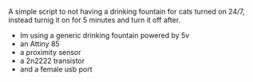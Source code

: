 A simple script to not having a drinking fountain for cats turned on 24/7, instead turnig it on for 5 minutes and turn it off after.

- Im using a generic drinking fountain powered by 5v
- an Attiny 85
- a proximity sensor
- a 2n2222 transistor
- and a female usb port
